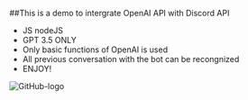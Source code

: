 ##This is a demo to intergrate OpenAI API with Discord API
- JS nodeJS 
- GPT 3.5 ONLY
- Only basic functions of OpenAI is used
- All previous conversation with the bot can be recongnized 
- ENJOY!


![GitHub-logo](https://github.com/Tsai-Anthony/Discord_GPT/assets/116094020/959df9c6-6b7e-4c57-9bea-7a3da70541de)
